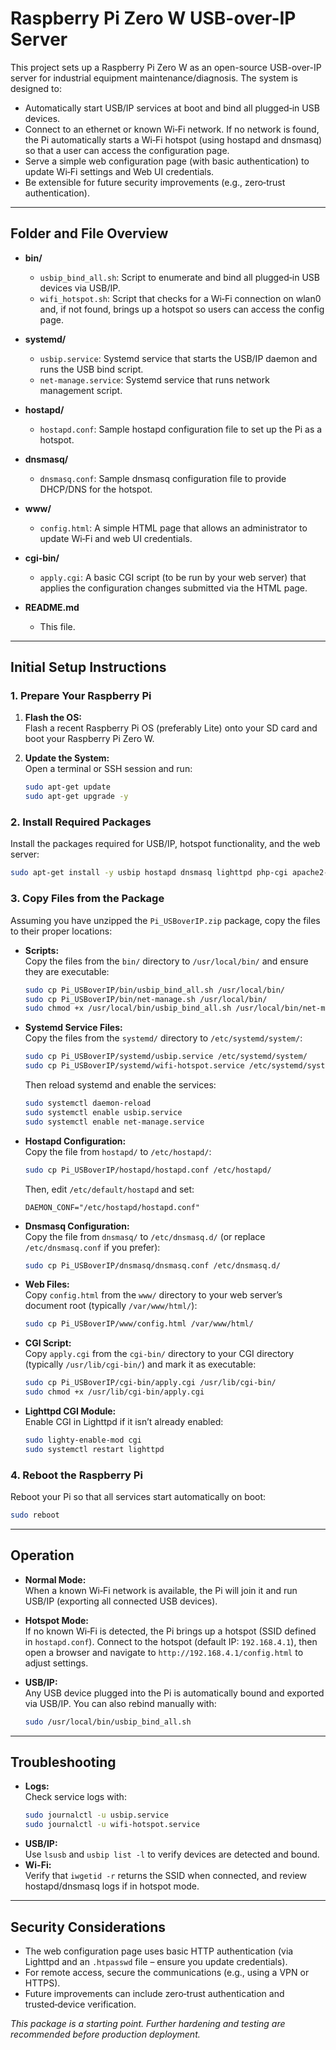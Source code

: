 # Raspberry Pi Zero W USB-over-IP Server

This project sets up a Raspberry Pi Zero W as an open-source USB-over-IP server for industrial equipment maintenance/diagnosis. The system is designed to:

- Automatically start USB/IP services at boot and bind all plugged‑in USB devices.
- Connect to an ethernet or known Wi‑Fi network. If no network is found, the Pi automatically starts a Wi‑Fi hotspot (using hostapd and dnsmasq) so that a user can access the configuration page.
- Serve a simple web configuration page (with basic authentication) to update Wi‑Fi settings and Web UI credentials.
- Be extensible for future security improvements (e.g., zero‑trust authentication).

---

## Folder and File Overview

- **bin/**
  - `usbip_bind_all.sh`: Script to enumerate and bind all plugged‑in USB devices via USB/IP.
  - `wifi_hotspot.sh`: Script that checks for a Wi‑Fi connection on wlan0 and, if not found, brings up a hotspot so users can access the config page.

- **systemd/**
  - `usbip.service`: Systemd service that starts the USB/IP daemon and runs the USB bind script.
  - `net-manage.service`: Systemd service that runs network management script.

- **hostapd/**
  - `hostapd.conf`: Sample hostapd configuration file to set up the Pi as a hotspot.

- **dnsmasq/**
  - `dnsmasq.conf`: Sample dnsmasq configuration file to provide DHCP/DNS for the hotspot.

- **www/**
  - `config.html`: A simple HTML page that allows an administrator to update Wi‑Fi and web UI credentials.

- **cgi-bin/**
  - `apply.cgi`: A basic CGI script (to be run by your web server) that applies the configuration changes submitted via the HTML page.

- **README.md**
  - This file.

---

## Initial Setup Instructions

### 1. Prepare Your Raspberry Pi

1. **Flash the OS:**  
   Flash a recent Raspberry Pi OS (preferably Lite) onto your SD card and boot your Raspberry Pi Zero W.

2. **Update the System:**  
   Open a terminal or SSH session and run:
   ```bash
   sudo apt-get update
   sudo apt-get upgrade -y
   ```

### 2. Install Required Packages

Install the packages required for USB/IP, hotspot functionality, and the web server:
```bash
sudo apt-get install -y usbip hostapd dnsmasq lighttpd php-cgi apache2-utils
```

### 3. Copy Files from the Package

Assuming you have unzipped the `Pi_USBoverIP.zip` package, copy the files to their proper locations:

- **Scripts:**  
  Copy the files from the `bin/` directory to `/usr/local/bin/` and ensure they are executable:
  ```bash
  sudo cp Pi_USBoverIP/bin/usbip_bind_all.sh /usr/local/bin/
  sudo cp Pi_USBoverIP/bin/net-manage.sh /usr/local/bin/
  sudo chmod +x /usr/local/bin/usbip_bind_all.sh /usr/local/bin/net-manage.sh
  ```

- **Systemd Service Files:**  
  Copy the files from the `systemd/` directory to `/etc/systemd/system/`:
  ```bash
  sudo cp Pi_USBoverIP/systemd/usbip.service /etc/systemd/system/
  sudo cp Pi_USBoverIP/systemd/wifi-hotspot.service /etc/systemd/system/
  ```
  Then reload systemd and enable the services:
  ```bash
  sudo systemctl daemon-reload
  sudo systemctl enable usbip.service
  sudo systemctl enable net-manage.service
  ```

- **Hostapd Configuration:**  
  Copy the file from `hostapd/` to `/etc/hostapd/`:
  ```bash
  sudo cp Pi_USBoverIP/hostapd/hostapd.conf /etc/hostapd/
  ```
  Then, edit `/etc/default/hostapd` and set:
  ```
  DAEMON_CONF="/etc/hostapd/hostapd.conf"
  ```

- **Dnsmasq Configuration:**  
  Copy the file from `dnsmasq/` to `/etc/dnsmasq.d/` (or replace `/etc/dnsmasq.conf` if you prefer):
  ```bash
  sudo cp Pi_USBoverIP/dnsmasq/dnsmasq.conf /etc/dnsmasq.d/
  ```

- **Web Files:**  
  Copy `config.html` from the `www/` directory to your web server’s document root (typically `/var/www/html/`):
  ```bash
  sudo cp Pi_USBoverIP/www/config.html /var/www/html/
  ```

- **CGI Script:**  
  Copy `apply.cgi` from the `cgi-bin/` directory to your CGI directory (typically `/usr/lib/cgi-bin/`) and mark it as executable:
  ```bash
  sudo cp Pi_USBoverIP/cgi-bin/apply.cgi /usr/lib/cgi-bin/
  sudo chmod +x /usr/lib/cgi-bin/apply.cgi
  ```

- **Lighttpd CGI Module:**  
  Enable CGI in Lighttpd if it isn’t already enabled:
  ```bash
  sudo lighty-enable-mod cgi
  sudo systemctl restart lighttpd
  ```

### 4. Reboot the Raspberry Pi

Reboot your Pi so that all services start automatically on boot:
```bash
sudo reboot
```

---

## Operation

- **Normal Mode:**  
  When a known Wi‑Fi network is available, the Pi will join it and run USB/IP (exporting all connected USB devices).

- **Hotspot Mode:**  
  If no known Wi‑Fi is detected, the Pi brings up a hotspot (SSID defined in `hostapd.conf`). Connect to the hotspot (default IP: `192.168.4.1`), then open a browser and navigate to `http://192.168.4.1/config.html` to adjust settings.

- **USB/IP:**  
  Any USB device plugged into the Pi is automatically bound and exported via USB/IP. You can also rebind manually with:
  ```bash
  sudo /usr/local/bin/usbip_bind_all.sh
  ```

---

## Troubleshooting

- **Logs:**  
  Check service logs with:
  ```bash
  sudo journalctl -u usbip.service
  sudo journalctl -u wifi-hotspot.service
  ```
- **USB/IP:**  
  Use `lsusb` and `usbip list -l` to verify devices are detected and bound.
- **Wi-Fi:**  
  Verify that `iwgetid -r` returns the SSID when connected, and review hostapd/dnsmasq logs if in hotspot mode.

---

## Security Considerations

- The web configuration page uses basic HTTP authentication (via Lighttpd and an `.htpasswd` file – ensure you update credentials).
- For remote access, secure the communications (e.g., using a VPN or HTTPS).
- Future improvements can include zero‑trust authentication and trusted‑device verification.

*This package is a starting point. Further hardening and testing are recommended before production deployment.*
